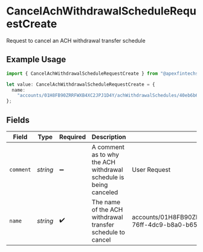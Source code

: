 # CancelAchWithdrawalScheduleRequestCreate

Request to cancel an ACH withdrawal transfer schedule

## Example Usage

```typescript
import { CancelAchWithdrawalScheduleRequestCreate } from "@apexfintechsolutions/ascend-sdk/models/components";

let value: CancelAchWithdrawalScheduleRequestCreate = {
  name:
    "accounts/01H8FB90ZRRFWXB4XC2JPJ1D4Y/achWithdrawalSchedules/40eb6b6f-76ff-4dc9-b8a0-b65a7658f8b1",
};
```

## Fields

| Field                                                                                           | Type                                                                                            | Required                                                                                        | Description                                                                                     | Example                                                                                         |
| ----------------------------------------------------------------------------------------------- | ----------------------------------------------------------------------------------------------- | ----------------------------------------------------------------------------------------------- | ----------------------------------------------------------------------------------------------- | ----------------------------------------------------------------------------------------------- |
| `comment`                                                                                       | *string*                                                                                        | :heavy_minus_sign:                                                                              | A comment as to why the ACH withdrawal schedule is being canceled                               | User Request                                                                                    |
| `name`                                                                                          | *string*                                                                                        | :heavy_check_mark:                                                                              | The name of the ACH withdrawal transfer schedule to cancel                                      | accounts/01H8FB90ZRRFWXB4XC2JPJ1D4Y/achWithdrawalSchedules/40eb6b6f-76ff-4dc9-b8a0-b65a7658f8b1 |